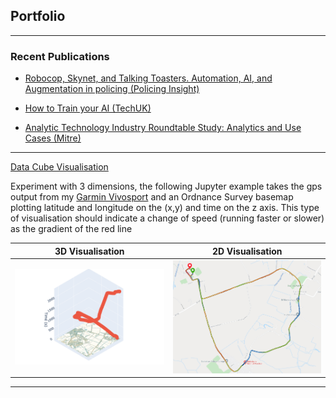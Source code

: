 ## Portfolio

---

### Recent Publications 

- [Robocop, Skynet, and Talking Toasters. Automation, AI, and Augmentation in policing (Policing Insight)](https://policinginsight.com/features/robocop-skynet-and-talking-toasters-automation-ai-and-augmentation-in-policing/)


- [How to Train your AI (TechUK)](https://www.techuk.org/resource/how-to-train-your-ai.html)

- [Analytic Technology Industry Roundtable Study: Analytics and Use Cases (Mitre)](http://www.technologyroundtable.org/pdfs/Analytics_and_Use_Cases_Study_IBM_SAS_11_25_16.pdf)

---
[Data Cube Visualisation](/jupyter/adamsrun.html)

Experiment with 3 dimensions, the following Jupyter example takes the gps output from my [Garmin Vivosport](https://support.garmin.com/en-US/?identifier=563441244&tab=topics) and an Ordnance Survey basemap plotting latitude and longitude on the (x,y) and time on the z axis. This type of visualisation should indicate a change of speed (running faster or slower) as the gradient of the red line 

| 3D Visualisation            | 2D Visualisation        |
| :-----------:               | :-----------: |
| <a href="/jupyter/adamsrun.html"><img src="images/datacube/datacube.png"  /></a>      | <a href="/jupyter/adamsrun.html"><img src="images/datacube/2drunning.png"  /></a>       |




---


